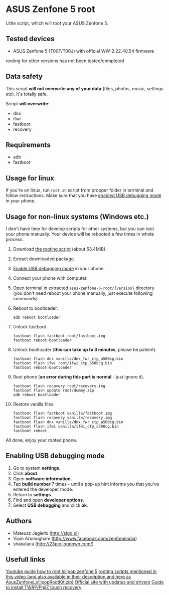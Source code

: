 # ASUS Zenfone 5 root

Little script, which will root your ASUS Zenfone 5.

## Tested devices

- ASUS Zenfone 5 (T00F/T00J) with official WW-2.22.40.54 firmware

rooting for other versions has not been tested/completed

## Data safety

This script **will not overwrite any of your data** (files, photos, music, settings etc). It's totally safe.

Script **will overwrite**:
- dnx
- ifwi
- fastboot
- recovery

## Requirements

- adb
- fastboot

## Usage for linux

If you're on linux, run `root.sh` script from propper folder in terminal and follow instructions. Make sure that you have [enabled USB debugging mode](#enabling-usb-debugging-mode) in your phone.

## Usage for non-linux systems (Windows etc.)

I don't have time for develop scripts for other systems, but you can root your phone manually. Your device will be rebooted a few times in whole process.

1. Download [the rooting script](https://github.com/sigo/asus-zenfone-5-root/archive/master.zip) (about 53.4MiB).
2. Extract downloaded package.
3. [Enable USB debugging mode](#enabling-usb-debugging-mode) in your phone.
4. Connect your phone with computer.
5. Open terminal in extracted `asus-zenfone-5-root/{version}` directory (you don't need reboot your phone manually, just execute following commands).
6. Reboot to bootloader.

    ```shell
    adb reboot bootloader
    ```

7. Unlock fastboot.

    ```shell
    fastboot flash fastboot root/fastboot.img
    fastboot reboot-bootloader
    ```

8. Unlock bootloader (**this can take up to 3 minutes**, please be patient).

    ```shell
    fastboot flash dnx vanilla/dnx_fwr_ctp_a500cg.bin
    fastboot flash ifwi root/ifwi_ctp_a500cg.bin
    fastboot reboot-bootloader
    ```

9. Root phone (**an error during this part is normal** - just ignore it).

    ```shell
    fastboot flash recovery root/recovery.img
    fastboot flash update root/dummy.zip
    adb reboot bootloader
    ```

10. Restore vanilla files.

    ```shell
    fastboot flash fastboot vanilla/fastboot.img
    fastboot flash recovery vanilla/recovery.img
    fastboot flash dnx vanilla/dnx_fwr_ctp_a500cg.bin
    fastboot flash ifwi vanilla/ifwi_ctp_a500cg.bin
    fastboot reboot
    ```

All done, enjoy your rooted phone.

## Enabling USB debugging mode

1. Go to system **settings**.
2. Click **about**.
3. Open **software information**.
4. Tap **build number** 7 times - until a pop-up hint informs you that you've entered the developer mode.
5. Return to **settings**.
6. Find and open **developer options**.
7. Select **USB debugging** and click **ok**.

## Authors

- Mateusz Jagiełło (http://sigo.pl)
- Vipin Arumugham (http://www.facebook.com/zenfoneindia)
- shakalaca (http://23pin.logdown.com/)


## Usefull links

[Youtube guide how to root lolipop zenfone 5](https://www.youtube.com/watch?v=x42SEGahCC0)
[rooting scripts mentioned in this video (and also available in their description and here as AsusZenfoneLollipopRootKit.zip)](https://drive.google.com/open?id=0ByzlvYYhluSdY1VSamptMzVfTTQ)
[Official site with updates and drivers](https://www.asus.com/Phone/ZenFone_5_A500CG/HelpDesk_Download/)
[Guide to install TWRP/PhilZ touch recovery](http://www.asuszenfoneblog.com/2015/04/install-twrp-philz-recovery-for-asus.html)
